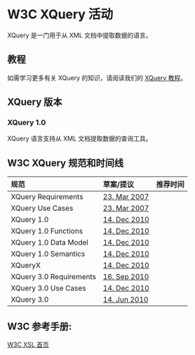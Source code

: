 # W3C XQuery 活动

XQuery 是一门用于从 XML 文档中提取数据的语言。

## 教程

如需学习更多有关 XQuery 的知识，请阅读我们的 [XQuery 教程](/xquery/xquery-tutorial.html)。

## XQuery 版本

### XQuery 1.0

XQuery 语言支持从 XML 文档提取数据的查询工具。

## W3C XQuery 规范和时间线

| 规范 | 草案/提议 | 推荐时间 |
| :-- | :-- | :-- |
| XQuery Requirements | [23\. Mar 2007](//www.w3.org/TR/xquery-requirements/) |
| XQuery Use Cases | [23\. Mar 2007](//www.w3.org/TR/xquery-use-cases/) |
| XQuery 1.0 | [14\. Dec 2010](//www.w3.org/TR/xquery/) |
| XQuery 1.0 Functions | [14\. Dec 2010](//www.w3.org/TR/xpath-functions/) |
| XQuery 1.0 Data Model | [14\. Dec 2010](//www.w3.org/TR/xpath-datamodel/) |
| XQuery 1.0 Semantics | [14\. Dec 2010](//www.w3.org/TR/xquery-semantics/) |
| XQueryX | [14\. Dec 2010](//www.w3.org/TR/xqueryx/) |
| XQuery 3.0 Requirements | [16\. Sep 2010](//www.w3.org/TR/xquery-11-requirements/) |
| XQuery 3.0 Use Cases | [14\. Dec 2010](//www.w3.org/TR/xquery-11-use-cases/) |
| XQuery 3.0 | [14\. Jun 2010](//www.w3.org/TR/xquery-11/) |

## W3C 参考手册:

[W3C XSL 首页](//www.w3.org/Style/xsl)

